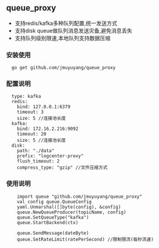 ## queue_proxy

- 支持redis/kafka多种队列配置,统一发送方式
- 支持disk queue做队列消息发送灾备,避免消息丢失
- 支持队列级别限速,本地队列支持数据压缩

### 安装使用
```
  go get github.com/jmuyuyang/queue_proxy
```

### 配置说明
```
  type: kafka
  redis:
    bind: 127.0.0.1:6379
    timeout: 3
    size: 5 //连接池长度
  kafka:
    bind: 172.16.2.216:9092
    timeout: 20
    size: 5 //连接池长度
  disk:
    path: "./data"
    prefix: "logcenter-proxy"
    flush_timeout: 2
    compress_type: "gzip" //文件压缩方式
```

### 使用说明
```
    import queue "github.com/jmuyuyang/queue_proxy"
    val config queue.QueueConfig
    yaml.Unmarshal([]byte(config), &config)
    queue.NewQueueProducer(topicName, config)
    queue.SetQueueType("kafka")
    queue.StartBackend(ctx)

    queue.SendMessage(dateByte)
    queue.SetRateLimit(ratePerSecond) //限制限流(每秒流速)
```
